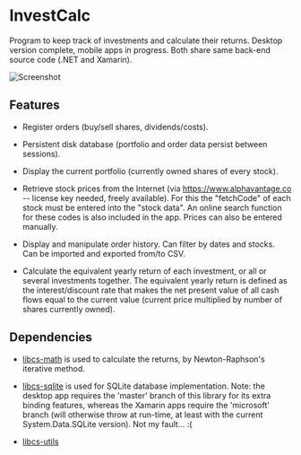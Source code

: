 # InvestCalc
Program to keep track of investments and calculate their returns.
Desktop version complete, mobile apps in progress.
Both share same back-end source code (.NET and Xamarin).

![Screenshot](https://i.postimg.cc/zGWbYDp2/Invest-Calc.png "Example of main window")

## Features
* Register orders
(buy/sell shares, dividends/costs).

* Persistent disk database
(portfolio and order data persist between sessions).

* Display the current portfolio
(currently owned shares of every stock).

* Retrieve stock prices from the Internet
(via <https://www.alphavantage.co>
-- license key needed, freely available).
For this the "fetchCode" of each stock must be entered into the "stock data".
An online search function for these codes is also included in the app.
Prices can also be entered manually.

* Display and manipulate order history.
Can filter by dates and stocks.
Can be imported and exported from/to CSV.

* Calculate the equivalent yearly return of each investment,
or all or several investments together.
The equivalent yearly return is defined as the interest/discount rate
that makes the net present value of all cash flows
equal to the current value
(current price multiplied by number of shares currently owned).

## Dependencies
* [libcs-math](https://github.com/XavierAP/libcs-math)
is used to calculate the returns,
by Newton-Raphson's iterative method.

* [libcs-sqlite](https://github.com/XavierAP/libcs-sqlite)
is used for SQLite database implementation.
Note: the desktop app requires the 'master' branch of this library
for its extra binding features,
whereas the Xamarin apps require the 'microsoft' branch
(will otherwise throw at run-time, at least with the current System.Data.SQLite version).
Not my fault... :(

* [libcs-utils](https://github.com/XavierAP/libcs-utils)
